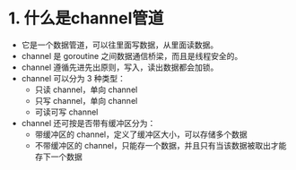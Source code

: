 # 1. 什么是channel管道
* 它是一个数据管道，可以往里面写数据，从里面读数据。
* channel 是 goroutine 之间数据通信桥梁，而且是线程安全的。
* channel 遵循先进先出原则，写入，读出数据都会加锁。
* channel 可以分为 3 种类型：
  * 只读 channel，单向 channel
  * 只写 channel，单向 channel
  * 可读可写 channel
* channel 还可按是否带有缓冲区分为：
  * 带缓冲区的 channel，定义了缓冲区大小，可以存储多个数据
  * 不带缓冲区的 channel，只能存一个数据，并且只有当该数据被取出才能存下一个数据